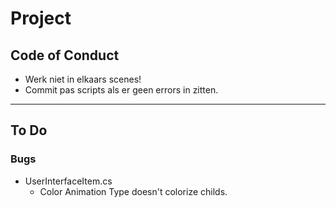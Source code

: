 # Project

## Code of Conduct

- Werk niet in elkaars scenes!
- Commit pas scripts als er geen errors in zitten.

---

## To Do

### Bugs

- UserInterfaceItem.cs  
  - Color Animation Type doesn't colorize childs.